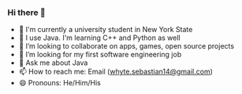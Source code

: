 ### Hi there 👋


- 🔭 I'm currently a university student in New York State
- 🌱 I use Java. I'm learning C++ and Python as well
- 👯 I’m looking to collaborate on apps, games, open source projects
- 🤔 I’m looking for my first software engineering job
- 💬 Ask me about Java
- 📫 How to reach me: Email (whyte.sebastian14@gmail.com)
- 😄 Pronouns: He/Him/His
